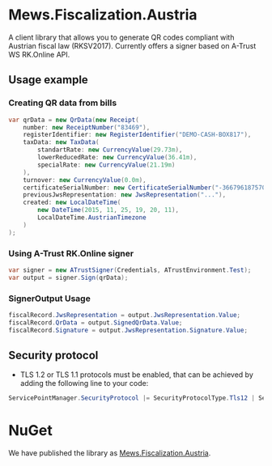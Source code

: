 # Mews.Fiscalization.Austria

A client library that allows you to generate QR codes compliant with Austrian fiscal law (RKSV2017). Currently offers a signer based on A-Trust WS RK.Online API.

## Usage example
### Creating QR data from bills
```csharp
var qrData = new QrData(new Receipt(
    number: new ReceiptNumber("83469"),
    registerIdentifier: new RegisterIdentifier("DEMO-CASH-BOX817"),
    taxData: new TaxData(
        standartRate: new CurrencyValue(29.73m),
        lowerReducedRate: new CurrencyValue(36.41m),
        specialRate: new CurrencyValue(21.19m)
    ),
    turnover: new CurrencyValue(0.0m), 
    certificateSerialNumber: new CertificateSerialNumber("-3667961875706356849"),
    previousJwsRepresentation: new JwsRepresentation("..."),
    created: new LocalDateTime(
        new DateTime(2015, 11, 25, 19, 20, 11),
        LocalDateTime.AustrianTimezone
    )
);
```

### Using A-Trust RK.Online signer
```csharp
var signer = new ATrustSigner(Credentials, ATrustEnvironment.Test);
var output = signer.Sign(qrData);
```

### SignerOutput Usage
```csharp
fiscalRecord.JwsRepresentation = output.JwsRepresentation.Value;
fiscalRecord.QrData = output.SignedQrData.Value;
fiscalRecord.Signature = output.JwsRepresentation.Signature.Value;
```

## Security protocol
- TLS 1.2 or TLS 1.1 protocols must be enabled, that can be achieved by adding the following line to your code:
```csharp
ServicePointManager.SecurityProtocol |= SecurityProtocolType.Tls12 | SecurityProtocolType.Tls11
```

# NuGet

We have published the library as [Mews.Fiscalization.Austria](https://www.nuget.org/packages/Mews.Fiscalization.Austria/).
